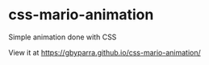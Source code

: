 # css-mario-animation

Simple animation done with CSS

View it at https://gbyparra.github.io/css-mario-animation/
